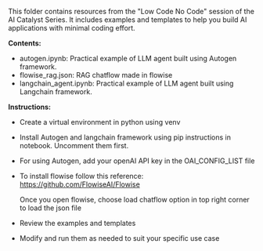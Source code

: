 This folder contains resources from the "Low Code No Code" session of the AI Catalyst Series. It includes examples and templates to help you build AI applications with minimal coding effort.

**Contents:**

- autogen.ipynb: Practical example of LLM agent built using Autogen framework.
- flowise_rag.json: RAG chatflow made in flowise
- langchain_agent.ipynb: Practical example of LLM agent built using Langchain framework.

**Instructions:**

- Create a virtual environment in python using venv
- Install Autogen and langchain framework using pip instructions in notebook. Uncomment them first.
- For using Autogen, add your openAI API key in the OAI_CONFIG_LIST file
- To install flowise follow this reference: https://github.com/FlowiseAI/Flowise

  Once you open flowise, choose load chatflow option in top right corner to load the json file
- Review the examples and templates
- Modify and run them as needed to suit your specific use case
